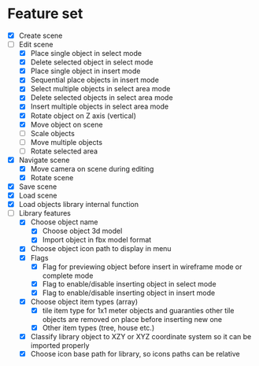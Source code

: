 # Feature set

* [x] Create scene
* [ ] Edit scene
  * [x] Place single object in select mode
  * [x] Delete selected object in select mode
  * [x] Place single object in insert mode
  * [x] Sequential place objects in insert mode
  * [x] Select multiple objects in select area mode
  * [x] Delete selected objects in select area mode
  * [x] Insert multiple objects in select area mode
  * [x] Rotate object on Z axis (vertical)
  * [x] Move object on scene
  * [ ] Scale objects
  * [ ] Move multiple objects
  * [ ] Rotate selected area
* [x] Navigate scene
  * [x] Move camera on scene during editing
  * [x] Rotate scene
* [x] Save scene
* [x] Load scene
* [x] Load objects library internal function
* [ ] Library features
  * [x] Choose object name
	* [x] Choose object 3d model
    * [x] Import object in fbx model format
  * [x] Choose object icon path to display in menu
  * [x] Flags
    * [x] Flag for previewing object before insert in wireframe mode or complete mode
    * [x] Flag to enable/disable inserting object in select mode
    * [x] Flag to enable/disable inserting object in insert mode
  * [x] Choose object item types (array)
    * [x] tile item type for 1x1 meter objects and guaranties other tile objects are removed on place before inserting new one
    * [x] Other item types (tree, house etc.)
  * [x] Classify library object to XZY or XYZ coordinate system so it can be imported properly
  * [x] Choose icon base path for library, so icons paths can be relative
